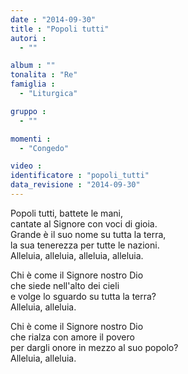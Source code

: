 ```yaml
---
date : "2014-09-30"
title : "Popoli tutti"
autori : 
  - ""

album : ""
tonalita : "Re"
famiglia : 
  - "Liturgica"

gruppo : 
  - ""

momenti : 
  - "Congedo"

video : 
identificatore : "popoli_tutti"
data_revisione : "2014-09-30"
---
```

  
  
Popoli tutti, battete le mani,  
cantate al Signore con voci di gioia.  
Grande è il suo nome su tutta la terra,  
la sua tenerezza per tutte le nazioni.  
Alleluia,  alleluia,  alleluia,  alleluia.   
  
  
Chi è come il Signore nostro Dio  
che siede nell'alto dei cieli   
e volge lo sguardo su tutta la terra?  
Alleluia, alleluia.  
  
  
Chi è come il Signore nostro Dio  
che rialza con amore il povero   
per dargli onore in mezzo al suo popolo?  
Alleluia, alleluia.  
  
